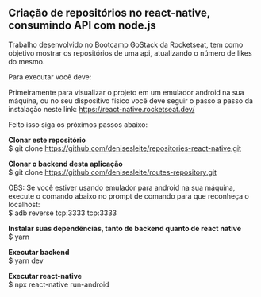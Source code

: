 ## Criação de repositórios no react-native, consumindo API com node.js

Trabalho desenvolvido no Bootcamp GoStack da Rocketseat, tem como objetivo mostrar os repositórios de uma api, atualizando o número de likes do mesmo.

Para executar você deve: 

Primeiramente para visualizar o projeto em um emulador android na sua máquina, ou no seu dispositivo físico você deve seguir o passo a passo da instalação neste link: 
https://react-native.rocketseat.dev/<br/>

Feito isso siga os próximos passos abaixo:

<strong>Clonar este repositório</strong><br/>
$ git clone https://github.com/denisesleite/repositories-react-native.git

<strong>Clonar o backend desta aplicação</strong><br/>
$ git clone https://github.com/denisesleite/routes-repository.git<br/>

OBS: Se você estiver usando emulador para android na sua máquina, execute o comando abaixo no prompt de comando para que reconheça o localhost:<br/>
$ adb reverse tcp:3333 tcp:3333

<strong>Instalar suas dependências, tanto de backend quanto de react native</strong><br/>
$ yarn

<strong>Executar backend</strong><br/>
$ yarn dev

<strong>Executar react-native</strong><br/>
$ npx react-native run-android